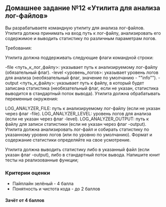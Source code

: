 ## Домашнее задание №12 «Утилита для анализа лог-файлов»

Вы разрабатываете командную утилиту для анализа лог-файлов. Утилита должна принимать на вход путь к лог-файлу, анализировать его содержимое и выводить статистику по различным параметрам логов.

Требования:

Утилита должна поддерживать следующие флаги командной строки:

-file <путь_к_лог_файлу>: указывает путь к анализируемому лог-файлу (обязательный флаг).
-level <уровень_логов>: указывает уровень логов для анализа (необязательный флаг, значение по умолчанию - ""info"").
-output <путь_к_файлу>: указывает путь к файлу, в который будет записана статистика (необязательный флаг, если не указан, статистика выводится в стандартный поток вывода).
Утилита должна обрабатывать переменные окружения:

LOG_ANALYZER_FILE: путь к анализируемому лог-файлу (если не указан через флаг -file).
LOG_ANALYZER_LEVEL: уровень логов для анализа (если не указан через флаг -level).
LOG_ANALYZER_OUTPUT: путь к файлу для записи статистики (если не указан через флаг -output).
Утилита должна анализировать лог-файл и собирать статистику по указанному уровню логов (или по уровню по умолчанию). Формат и содержание статистики определяйте на свое усмотрение.

Утилита должна выводить статистику либо в указанный файл (если указан флаг -output), либо в стандартный поток вывода.
Напишите юнит тесты на реализованные функции;

### Критерии оценки
- Пайплайн зелёный - 4 балла
- Понятность и чистота кода - до 2 баллов

#### Зачёт от 4 баллов